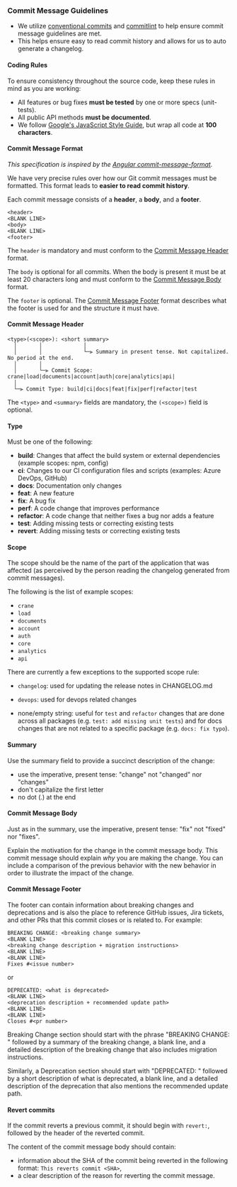 
### Commit Message Guidelines

- We utilize [conventional commits](https://www.conventionalcommits.org/en/v1.0.0/) and [commitlint](https://commitlint.js.org/#/) to help ensure commit message guidelines are met.
- This helps ensure easy to read commit history and allows for us to auto generate a changelog.

#### Coding Rules

To ensure consistency throughout the source code, keep these rules in mind as you are working:

- All features or bug fixes **must be tested** by one or more specs (unit-tests).
- All public API methods **must be documented**.
- We follow [Google's JavaScript Style Guide](https://google.github.io/styleguide/jsguide.html), but wrap all code at **100 characters**.

#### Commit Message Format

_This specification is inspired by the [Angular commit-message-format](https://github.com/angular/angular/blob/main/CONTRIBUTING.md#commit)._

We have very precise rules over how our Git commit messages must be formatted.
This format leads to **easier to read commit history**.

Each commit message consists of a **header**, a **body**, and a **footer**.

```plaintext
<header>
<BLANK LINE>
<body>
<BLANK LINE>
<footer>
```

The `header` is mandatory and must conform to the [Commit Message Header](./README.md#commit-header) format.

The `body` is optional for all commits.
When the body is present it must be at least 20 characters long and must conform to the [Commit Message Body](./README.md#commit-body) format.

The `footer` is optional. The [Commit Message Footer](./README.md#commit-footer) format describes what the footer is used for and the structure it must have.

#### Commit Message Header<a name="commit-header"></a>

```plaintext
<type>(<scope>): <short summary>
  │       │             │
  │       │             └─⫸ Summary in present tense. Not capitalized. No period at the end.
  │       │
  │       └─⫸ Commit Scope: crane|load|documents|account|auth|core|analytics|api|
  │
  └─⫸ Commit Type: build|ci|docs|feat|fix|perf|refactor|test
```

The `<type>` and `<summary>` fields are mandatory, the `(<scope>)` field is optional.

#### Type

Must be one of the following:

- **build**: Changes that affect the build system or external dependencies (example scopes: npm, config)
- **ci**: Changes to our CI configuration files and scripts (examples: Azure DevOps, GitHub)
- **docs**: Documentation only changes
- **feat**: A new feature
- **fix**: A bug fix
- **perf**: A code change that improves performance
- **refactor**: A code change that neither fixes a bug nor adds a feature
- **test**: Adding missing tests or correcting existing tests
- **revert**: Adding missing tests or correcting existing tests

#### Scope

The scope should be the name of the part of the application that was affected (as perceived by the person reading the changelog generated from commit messages).

The following is the list of example scopes:

- `crane`
- `load`
- `documents`
- `account`
- `auth`
- `core`
- `analytics`
- `api`

There are currently a few exceptions to the supported scope rule:

- `changelog`: used for updating the release notes in CHANGELOG.md

- `devops`: used for devops related changes

- none/empty string: useful for `test` and `refactor` changes that are done across all packages (e.g. `test: add missing unit tests`) and for docs changes that are not related to a specific package (e.g. `docs: fix typo`).

#### Summary

Use the summary field to provide a succinct description of the change:

- use the imperative, present tense: "change" not "changed" nor "changes"
- don't capitalize the first letter
- no dot (.) at the end

#### Commit Message Body<a name="commit-body"></a>

Just as in the summary, use the imperative, present tense: "fix" not "fixed" nor "fixes".

Explain the motivation for the change in the commit message body. This commit message should explain _why_ you are making the change.
You can include a comparison of the previous behavior with the new behavior in order to illustrate the impact of the change.

#### Commit Message Footer<a name="commit-footer"></a>

The footer can contain information about breaking changes and deprecations and is also the place to reference GitHub issues, Jira tickets, and other PRs that this commit closes or is related to.
For example:

```plaintext
BREAKING CHANGE: <breaking change summary>
<BLANK LINE>
<breaking change description + migration instructions>
<BLANK LINE>
<BLANK LINE>
Fixes #<issue number>
```

or

```plaintext
DEPRECATED: <what is deprecated>
<BLANK LINE>
<deprecation description + recommended update path>
<BLANK LINE>
<BLANK LINE>
Closes #<pr number>
```

Breaking Change section should start with the phrase "BREAKING CHANGE: " followed by a summary of the breaking change, a blank line, and a detailed description of the breaking change that also includes migration instructions.

Similarly, a Deprecation section should start with "DEPRECATED: " followed by a short description of what is deprecated, a blank line, and a detailed description of the deprecation that also mentions the recommended update path.

#### Revert commits

If the commit reverts a previous commit, it should begin with `revert:`, followed by the header of the reverted commit.

The content of the commit message body should contain:

- information about the SHA of the commit being reverted in the following format: `This reverts commit <SHA>`,
- a clear description of the reason for reverting the commit message.
